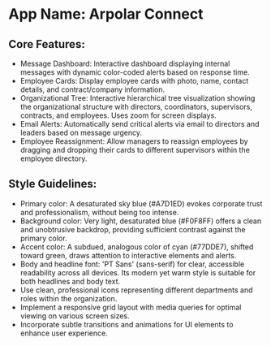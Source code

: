 # **App Name**: Arpolar Connect

## Core Features:

- Message Dashboard: Interactive dashboard displaying internal messages with dynamic color-coded alerts based on response time.
- Employee Cards: Display employee cards with photo, name, contact details, and contract/company information.
- Organizational Tree: Interactive hierarchical tree visualization showing the organizational structure with directors, coordinators, supervisors, contracts, and employees. Uses zoom for screen displays.
- Email Alerts: Automatically send critical alerts via email to directors and leaders based on message urgency.
- Employee Reassignment: Allow managers to reassign employees by dragging and dropping their cards to different supervisors within the employee directory.

## Style Guidelines:

- Primary color: A desaturated sky blue (#A7D1ED) evokes corporate trust and professionalism, without being too intense.
- Background color: Very light, desaturated blue (#F0F8FF) offers a clean and unobtrusive backdrop, providing sufficient contrast against the primary color.
- Accent color: A subdued, analogous color of cyan (#77DDE7), shifted toward green, draws attention to interactive elements and alerts.
- Body and headline font: 'PT Sans' (sans-serif) for clear, accessible readability across all devices. Its modern yet warm style is suitable for both headlines and body text.
- Use clean, professional icons representing different departments and roles within the organization.
- Implement a responsive grid layout with media queries for optimal viewing on various screen sizes.
- Incorporate subtle transitions and animations for UI elements to enhance user experience.